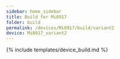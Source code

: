 ```yaml
---
sidebar: home_sidebar
title: Build for Mi8917
folder: build
permalink: /devices/Mi8917/build/variant2
device: Mi8917_variant2
---
```

{% include templates/device_build.md %}
